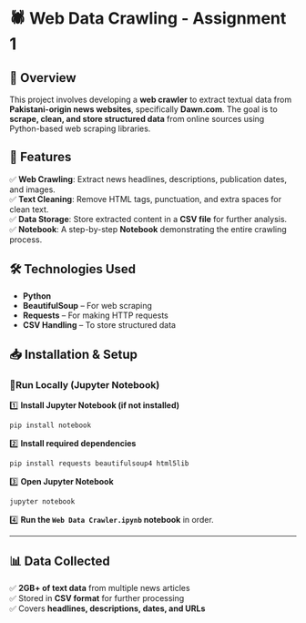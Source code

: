 
# 🕷️ Web Data Crawling - Assignment 1  

## 📌 Overview  
This project involves developing a **web crawler** to extract textual data from **Pakistani-origin news websites**, specifically **Dawn.com**. The goal is to **scrape, clean, and store structured data** from online sources using Python-based web scraping libraries.  

## 🚀 Features  
✅ **Web Crawling**: Extract news headlines, descriptions, publication dates, and images.  
✅ **Text Cleaning**: Remove HTML tags, punctuation, and extra spaces for clean text.  
✅ **Data Storage**: Store extracted content in a **CSV file** for further analysis.  
✅ **Notebook**: A step-by-step **Notebook** demonstrating the entire crawling process.  

## 🛠️ Technologies Used  
- **Python**  
- **BeautifulSoup** – For web scraping  
- **Requests** – For making HTTP requests  
- **CSV Handling** – To store structured data  

## **📥 Installation & Setup**  

### **🔹Run Locally (Jupyter Notebook)**  
1️⃣ **Install Jupyter Notebook (if not installed)**  
   ```bash
   pip install notebook
   ```  
2️⃣ **Install required dependencies**  
   ```bash
   pip install requests beautifulsoup4 html5lib
   ```  
3️⃣ **Open Jupyter Notebook**  
   ```bash
   jupyter notebook
   ```  
4️⃣ **Run the `Web Data Crawler.ipynb` notebook** in order.  

---


## 📊 Data Collected  
✅ **2GB+ of text data** from multiple news articles  
✅ Stored in **CSV format** for further processing  
✅ Covers **headlines, descriptions, dates, and URLs**  

 

